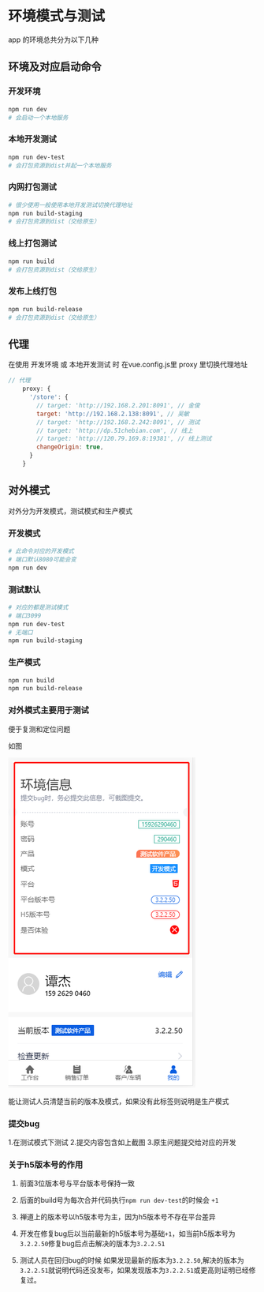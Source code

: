 # 环境模式与测试

app 的环境总共分为以下几种
## 环境及对应启动命令

### 开发环境
```bash
npm run dev
# 会启动一个本地服务
```
### 本地开发测试
```bash
npm run dev-test
# 会打包资源到dist并起一个本地服务
```
### 内网打包测试
```bash
# 很少使用一般使用本地开发测试切换代理地址
npm run build-staging
# 会打包资源到dist（交给原生）
```
### 线上打包测试
```bash
npm run build
# 会打包资源到dist（交给原生）
```

### 发布上线打包
```bash
npm run build-release
# 会打包资源到dist（交给原生）
```
## 代理
在使用 开发环境 或 本地开发测试 时
在vue.config.js里 proxy 里切换代理地址
```js
// 代理
    proxy: {
      '/store': {
        // target: 'http://192.168.2.201:8091', // 金俊
        target: 'http://192.168.2.138:8091', // 吴敏
        // target: 'http://192.168.2.242:8091', // 测试
        // target: 'http://dp.51chebian.com', // 线上
        // target: 'http://120.79.169.8:19381', // 线上测试
        changeOrigin: true,
      }
    }
```

## 对外模式
对外分为开发模式，测试模式和生产模式
### 开发模式
```bash
# 此命令对应的开发模式
# 端口默认8080可能会变
npm run dev

```
### 测试默认
```bash
# 对应的都是测试模式
# 端口3099
npm run dev-test
# 无端口
npm run build-staging
```
### 生产模式
```bash
npm run build
npm run build-release
```
### 对外模式主要用于测试
便于复测和定位问题

如图

![](../img/m1.png)

能让测试人员清楚当前的版本及模式，如果没有此标签则说明是生产模式

### 提交bug
1.在测试模式下测试
2.提交内容包含如上截图
3.原生问题提交给对应的开发

### 关于h5版本号的作用
1. 前面3位版本号与平台版本号保持一致

2. 后面的build号为每次合并代码执行`npm run dev-test`的时候会 `+1`

3. 禅道上的版本号以h5版本号为主，因为h5版本号不存在平台差异

4. 开发在修复bug后以当前最新的h5版本号为基础`+1`，如当前h5版本号为`3.2.2.50`修复bug后点击解决的版本为`3.2.2.51`

5. 测试人员在回归bug的时候 如果发现最新的版本为`3.2.2.50`,解决的版本为`3.2.2.51`就说明代码还没发布，如果发现版本为`3.2.2.51`或更高则证明已经修复过。